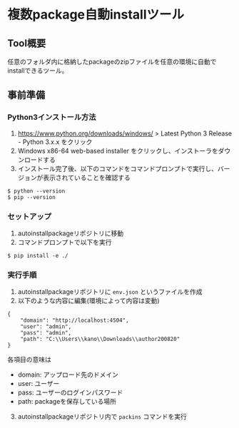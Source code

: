 # 複数package自動installツール
## Tool概要
任意のフォルダ内に格納したpackageのzipファイルを任意の環境に自動でinstallできるツール。
## 事前準備
### Python3インストール方法
1. https://www.python.org/downloads/windows/ &gt; Latest Python 3 Release - Python 3.x.x をクリック
1. Windows x86-64 web-based installer をクリックし、インストーラをダウンロードする
1. インストール完了後、以下のコマンドをコマンドプロンプトで実行し、バージョンが表示されていることを確認する
```
$ python --version
$ pip --version
```

### セットアップ
1. autoinstallpackageリポジトリに移動
2. コマンドプロンプトで以下を実行

```
$ pip install -e ./
```

### 実行手順
1. autoinstallpackageリポジトリに `env.json` というファイルを作成
2. 以下のような内容に編集(環境によって内容は変動)

```
{
    "domain": "http://localhost:4504",
    "user": "admin",
    "pass": "admin",
    "path": "C:\\Users\\kano\\Downloads\\author200820"
}
```

各項目の意味は

- domain: アップロード先のドメイン
- user: ユーザー
- pass: ユーザーのログインパスワード
- path: packageを保存している場所

3. autoinstallpackageリポジトリ内で `packins` コマンドを実行
